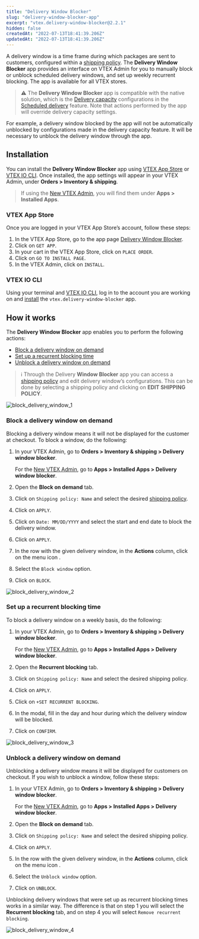 ```yaml
---
title: "Delivery Window Blocker"
slug: "delivery-window-blocker-app"
excerpt: "vtex.delivery-window-blocker@2.2.1"
hidden: false
createdAt: "2022-07-13T18:41:39.206Z"
updatedAt: "2022-07-13T18:41:39.206Z"
---
```

A delivery window is a time frame during which packages are sent to customers, configured within a [shipping policy](https://help.vtex.com/en/tutorial/shipping-policy--tutorials_140). The **Delivery Window Blocker** app provides an interface on VTEX Admin for you to manually block or unblock scheduled delivery windows, and set up weekly recurrent blocking. The app is available for all VTEX stores.

> ⚠️ The **Delivery Window Blocker** app is compatible with the native solution, which is the [Delivery capacity](https://help.vtex.com/en/tutorial/managing-delivery-capacity--2y217FQZCjD0I1n62yxVcz) configurations in the [Scheduled delivery](https://help.vtex.com/en/tutorial/scheduled-delivery--22g3HAVCGLFiU7xugShOBi) feature. Note that actions performed by the app will override delivery capacity settings.

For example, a delivery window blocked by the app will not be automatically unblocked by configurations made in the delivery capacity feature. It will be necessary to unblock the delivery window through the app.

## Installation

You can install the **Delivery Window Blocker** app using [VTEX App Store](https://apps.vtex.com/vtex-delivery-window-blocker/p) or [VTEX IO CLI](https://developers.vtex.com/vtex-developer-docs/docs/vtex-io-documentation-vtex-io-cli-installation-and-command-reference). Once installed, the app settings will appear in your VTEX Admin, under **Orders > Inventory & shipping**. 

> If using the [New VTEX Admin](https://content.vtex.com/join-new-admin-beta-program-en/), you will find them under **Apps > Installed Apps**.

### VTEX App Store

Once you are logged in your VTEX App Store’s account, follow these steps:

1. In the VTEX App Store, go to the app page [Delivery Window Blocker](https://apps.vtex.com/vtex-delivery-window-blocker/p).
2. Click on `GET APP`.
3. In your cart in the VTEX App Store, click on `PLACE ORDER`.
4. Click on `GO TO INSTALL PAGE`.
5. In the VTEX Admin, click on `INSTALL`.

### VTEX IO CLI

Using your terminal and [VTEX IO CLI](https://vtex.io/docs/recipes/development/vtex-io-cli-installation-and-command-reference/#command-reference), log in to the account you are working on and [install](https://vtex.io/docs/recipes/development/installing-an-app/) the `vtex.delivery-window-blocker` app.

## How it works

The **Delivery Window Blocker** app enables you to perform the following actions:

- [Block a delivery window on demand](#block-a-delivery-window-on-demand)
- [Set up a recurrent blocking time](#set-up-a-recurrent-blocking-time)
- [Unblock a delivery window on demand](#unblock-a-delivery-window-on-demand)

> ℹ️ Through the Delivery **Window Blocker** app you can access a [shipping policy](https://help.vtex.com/en/tutorial/shipping-policy--tutorials_140) and edit delivery window’s configurations. This can be done by selecting a shipping policy and clicking on <i class="fas fa-pencil-alt"></i> **EDIT SHIPPING POLICY**.

![block_delivery_window_1](https://raw.githubusercontent.com/vtexdocs/dev-portal-content/main/images/delivery-window-blocker-app-0.png)

### Block a delivery window on demand

Blocking a delivery window means it will not be displayed for the customer at checkout. To block a window, do the following:

1. In your VTEX Admin, go to **Orders > Inventory & shipping > Delivery window blocker**.

    For the [New VTEX Admin](https://content.vtex.com/join-new-admin-beta-program-en/), go to **Apps > Installed Apps > Delivery window blocker**.
    
2. Open the **Block on demand** tab.
3. Click on `Shipping policy: Name` <i class="fas fa-angle-down"></i> and select the desired [shipping policy](https://help.vtex.com/en/tutorial/shipping-policy--tutorials_140).
4. Click on `APPLY`.
5. Click on `Date: MM/DD/YYYY` <i class="fas fa-angle-down"></i> and select the start and end date to block the delivery window.
6. Click on `APPLY`.
7. In the row with the given delivery window, in the **Actions** column, click on the menu icon <i class="fas fa-ellipsis-v"></i>.
8. Select the `Block window` option.
9. Click on `BLOCK`.

![block_delivery_window_2](https://raw.githubusercontent.com/vtexdocs/dev-portal-content/main/images/delivery-window-blocker-app-1.png)

### Set up a recurrent blocking time

To block a delivery window on a weekly basis, do the following:

1. In your VTEX Admin, go to **Orders > Inventory & shipping > Delivery window blocker**.

    For the [New VTEX Admin](https://content.vtex.com/join-new-admin-beta-program-en/), go to **Apps > Installed Apps > Delivery window blocker**.

2. Open the **Recurrent blocking** tab. 
3. Click on `Shipping policy: Name` <i class="fas fa-angle-down"></i> and select the desired shipping policy.
4. Click on `APPLY`.
5. Click on `+SET RECURRENT BLOCKING`.
6. In the modal, fill in the day and hour during which the delivery window will be blocked.
7. Click on `CONFIRM`. 

![block_delivery_window_3](https://raw.githubusercontent.com/vtexdocs/dev-portal-content/main/images/delivery-window-blocker-app-2.gif)
 
### Unblock a delivery window on demand

Unblocking a delivery window means it will be displayed for customers on checkout. If you wish to unblock a window, follow these steps:

1. In your VTEX Admin, go to **Orders > Inventory & shipping > Delivery window blocker**.

    For the [New VTEX Admin](https://content.vtex.com/join-new-admin-beta-program-en/), go to **Apps > Installed Apps > Delivery window blocker**.

2. Open the **Block on demand** tab. 
3. Click on `Shipping policy: Name` <i class="fas fa-angle-down"></i> and select the desired shipping policy.
4. Click on `APPLY`.
5. In the row with the given delivery window, in the **Actions** column, click on the menu icon <i class="fas fa-ellipsis-v"></i>.
6. Select the `Unblock window` option.
7. Click on `UNBLOCK`.

Unblocking delivery windows that were set up as recurrent blocking times works in a similar way. The difference is that on step 1 you will select the **Recurrent blocking** tab, and on step 4 you will select `Remove recurrent blocking`.

![block_delivery_window_4](https://raw.githubusercontent.com/vtexdocs/dev-portal-content/main/images/delivery-window-blocker-app-3.png)